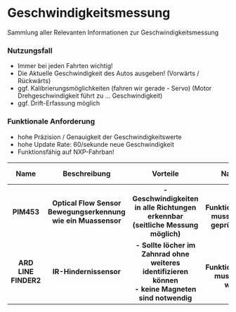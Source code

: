 # Geschwindigkeitsmessung
Sammlung aller Relevanten Informationen zur Geschwindigkeitsmessung

### Nutzungsfall
- Immer bei jeden Fahrten wichtig!
- Die Aktuelle Geschwindigkeit des Autos ausgeben! (Vorwärts / Rückwärts)
- ggf. Kalibrierungsmöglichkeiten (fahren wir gerade - Servo) (Motor Drehgeschwindigkeit führt zu ... Geschwindigkeit)
- ggf. Drift-Erfassung möglich

### Funktionale Anforderung
- hohe Präzision / Genauigkeit der Geschwindigkeitswerte
- hohe Update Rate: 60/sekunde neue Geschwindigkeit
- Funktionsfähig auf NXP-Fahrban!



| Name | Beschreibung | Vorteile | Nachteile | Technische Details | Kosten | Link | 
| :--: | :----------: | :------: | :-------: | :----------------: | :----: | :--: |
| **PIM453** | **Optical Flow Sensor <br> Bewegungserkennung wie ein Muassensor** | **- Geschwindigkeiten in alle Richtungen erkennbar (seitliche Messung möglich)** | **- Funktionsfähigkeit muss zunächst geprüft werden** | **- Betriebsspannung: 3V, 5V <br> - Schnittstelle: SPI** | **22,32€** | **[Mouser](https://www.mouser.de/ProductDetail/Pimoroni/PIM453?qs=PzGy0jfpSMuJnlsymXyulA%3D%3D)** |
| **ARD LINE FINDER2** | **IR-Hindernissensor** | **- Sollte löcher im Zahnrad ohne weiteres identifizieren können <br> - keine Magneten sind notwendig** | **- Funktionsfähigkeit muss geprüft werden** | **- [Datenblatt](https://cdn-reichelt.de/documents/datenblatt/C200/ST1081.pdf)** | **3,20€** | **[reichelt](https://www.reichelt.de/arduino-ir-hindernissensor-2-40-cm-38-khz-ard-line-finder2-p282521.html)** |